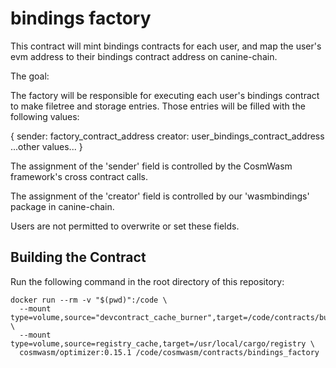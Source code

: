 # bindings factory 

This contract will mint bindings contracts for each user, and map the user's evm address to their bindings contract address on canine-chain.

The goal:

The factory will be responsible for executing each user's bindings contract to make filetree and storage entries. Those entries will
be filled with the following values:

{
  sender: factory_contract_address
  creator: user_bindings_contract_address
  ...other values...
}

The assignment of the 'sender' field is controlled by the CosmWasm framework's cross contract calls.

The assignment of the 'creator' field is controlled by our 'wasmbindings' package in canine-chain.

Users are not permitted to overwrite or set these fields. 

## Building the Contract

Run the following command in the root directory of this repository:

```text
docker run --rm -v "$(pwd)":/code \
  --mount type=volume,source="devcontract_cache_burner",target=/code/contracts/burner/target \
  --mount type=volume,source=registry_cache,target=/usr/local/cargo/registry \
  cosmwasm/optimizer:0.15.1 /code/cosmwasm/contracts/bindings_factory

```







